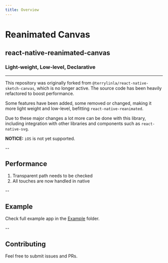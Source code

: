 ```yaml
---
title: Overview
---
```


# Reanimated Canvas

## react-native-reanimated-canvas

### Light-weight, Low-level, Declarative

---

This repository was originally forked from `@terrylinla/react-native-sketch-canvas`, which is no longer active.
The source code has been heavily refactored to boost performance.

Some features have been added, some removed or changed, making it more light weight and low-level, befitting `react-native-reanimated`.

Due to these major changes a lot more can be done with this library, including integration with other libraries and components such as `react-native-svg`.

**NOTICE:** `iOS` is not yet supported.

--

## Performance

1. Transparent path needs to be checked
1. All touches are now handled in native

--

## Example

Check full example app in the [Example](./CanvasExample) folder.

--

## Contributing

Feel free to submit issues and PRs.
